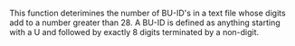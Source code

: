 This function deterimines the number of BU-ID's in a text file whose digits add to a number greater than 28. A BU-ID is defined as anything starting with a U and followed by exactly 8 digits terminated by a non-digit. 
